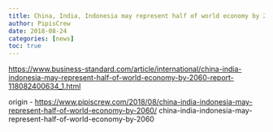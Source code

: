 ```yaml
---
title: China, India, Indonesia may represent half of world economy by 2060
author: PipisCrew
date: 2018-08-24
categories: [news]
toc: true
---
```


https://www.business-standard.com/article/international/china-india-indonesia-may-represent-half-of-world-economy-by-2060-report-118082400634_1.html

origin - https://www.pipiscrew.com/2018/08/china-india-indonesia-may-represent-half-of-world-economy-by-2060/ china-india-indonesia-may-represent-half-of-world-economy-by-2060